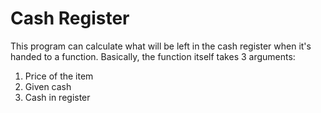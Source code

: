 # Cash Register

This program can calculate what will be left in the cash register when it's handed to a function.
Basically, the function itself takes 3 arguments:
1. Price of the item
2. Given cash
3. Cash in register
